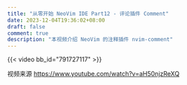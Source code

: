 ```yaml
---
title: "从零开始 NeoVim IDE Part12 - 评论插件 Comment"
date: 2023-12-04T19:36:02+08:00
draft: false
comment: true
description: "本视频介绍 NeoVim 的注释插件 nvim-comment"
---
```


{{< video bb_id="791727117" >}}

视频来源 https://www.youtube.com/watch?v=aH50njzReXQ
